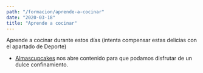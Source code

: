 ```yaml
---
path: "/formacion/aprende-a-cocinar"
date: "2020-03-18"
title: "Aprende a cocinar"
---
```


Aprende a cocinar durante estos días (intenta compensar estas delicias con el apartado de Deporte)

- [Almascupcakes](https://almascupcakes.es/almasacademy/) nos abre contenido para que podamos disfrutar de un dulce confinamiento.
